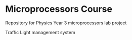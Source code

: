 # Microprocessors Course
Repository for Physics Year 3 microprocessors lab project

Traffic Light management system 
